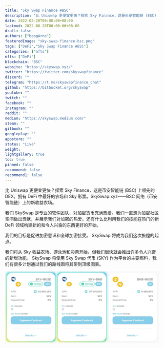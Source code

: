 ```yaml
---
title: "Sky Swap Finance #BSC"
description: "比 Uniswap 更便宜更快？探索 Sky Finance，这是币安智能链 (BSC) 上领先的 DEX，拥有 DeFi 中最好的农场和 Sky 彩票。"
date: 2022-08-20T00:00:00+08:00
lastmod: 2022-08-20T00:00:00+08:00
draft: false
authors: ["boogArno"]
featuredImage: "sky-swap-finance-bsc.png"
tags: ["DeFi","Sky Swap Finance #BSC"]
categories: ["nfts"]
nfts: ["DeFi"]
blockchain: "BSC"
website: "https://skyswap.xyz/"
twitter: "https://twitter.com/skyswapfinance"
discord: ""
telegram: "https://t.me/skyswapfinance_chat"
github: "https://bitbucket.org/skyswap"
youtube: ""
twitch: ""
facebook: ""
instagram: ""
reddit: ""
medium: "https://skyswap.medium.com/"
steam: ""
gitbook: ""
googleplay: ""
appstore: ""
status: "Live"
weight: 
lightgallery: true
toc: true
pinned: false
recommend: false
recommend1: false
---
```

比 Uniswap 更便宜更快？探索 Sky Finance，这是币安智能链 (BSC) 上领先的 DEX，拥有 DeFi 中最好的农场和 Sky 彩票。SkySwap.xyz——BSC 网络（币安智能链）上的新收益农场。

我们 SkySwap 是专业的软件团队，对加密货币充满热爱。我们一直想为加密社区空间做出贡献，并展示我们对加密的热爱。还有什么比利用我们的技能在热门的新 DeFi 领域构建新的和令人兴奋的东西更好的开始。

我们的目标是促进加密意识和全球加密接受。 SkySwap 将成为我们这次旅程的起点。

我们将从 Sky 收益农场、游泳池和彩票开始，但我们很快就会推出许多令人兴奋的新增功能。 SkySwap 将使用 Sky Swap 代币 (SKY) 作为平台的主要燃料，我们有很多计划通过我们的路线图将其带到顶级图表。

![EyerPEpXIA0eeKk](EyerPEpXIA0eeKk.jpg)